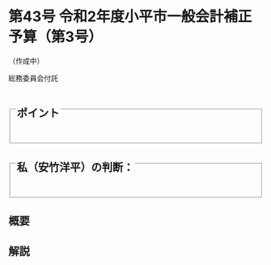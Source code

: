 # 第43号 令和2年度小平市一般会計補正予算（第3号）
（作成中）

<i class="fa fa-gavel" aria-hidden="true"></i> 総務委員会付託

<fieldset class="point">
  <legend>
    <h2 class="point"> ポイント </h2>
  </legend>
  <p class="point"><i class="fa fa-check" aria-hidden="true"></i> </p>
</fieldset>

<fieldset class="sanpi">
  <legend>
    <h2 class="sanpi"> <i class="fa fa-circle-o" aria-hidden="true"></i> 私（安竹洋平）の判断： </h2>
  </legend>
  <p class="sanpi"><i class="fa fa-circle-o" aria-hidden="true"></i> </p>
  <p class="sanpi"><i class="fa fa-exclamation-triangle" aria-hidden="true"></i> </p>
</fieldset>

## 概要


## 解説
